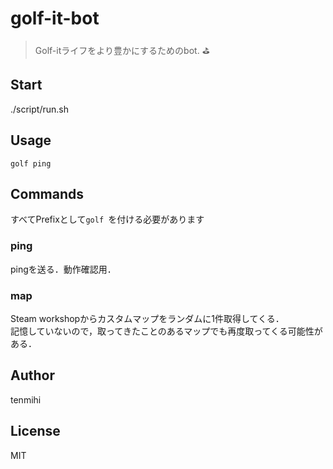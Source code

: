 # golf-it-bot

> Golf-itライフをより豊かにするためのbot.  :golf:

## Start

./script/run.sh

## Usage

```
golf ping
```

## Commands

すべてPrefixとして`golf `を付ける必要があります

### ping
pingを送る．動作確認用．

### map
Steam workshopからカスタムマップをランダムに1件取得してくる．  
記憶していないので，取ってきたことのあるマップでも再度取ってくる可能性がある．

## Author

tenmihi

## License

MIT
